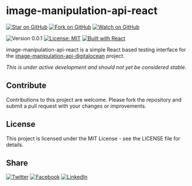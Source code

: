 # image-manipulation-api-react

[![Star on GitHub](https://img.shields.io/github/stars/samestrin/image-manipulation-react?style=social)](https://github.com/samestrin/image-manipulation-react/stargazers) [![Fork on GitHub](https://img.shields.io/github/forks/samestrin/image-manipulation-react?style=social)](https://github.com/samestrin/image-manipulation-react/network/members) [![Watch on GitHub](https://img.shields.io/github/watchers/samestrin/image-manipulation-react?style=social)](https://github.com/samestrin/image-manipulation-react/watchers)

![Version 0.0.1](https://img.shields.io/badge/Version-0.0.1-blue) [![License: MIT](https://img.shields.io/badge/License-MIT-yellow.svg)](https://opensource.org/licenses/MIT) [![Built with React](https://img.shields.io/badge/Built%20with-React-green)](https://react.dev/)

image-manipulation-api-react is a simple React based testing interface for the [image-manipulation-api-digitalocean](https://github.com/samestrin/image-manipulation-api-digitalocean) project.

_This is under active development and should not yet be considered stable._

## Contribute

Contributions to this project are welcome. Please fork the repository and submit a pull request with your changes or improvements.

## License

This project is licensed under the MIT License - see the LICENSE file for details.

## Share

[![Twitter](https://img.shields.io/badge/X-Tweet-blue)](https://twitter.com/intent/tweet?text=Check%20out%20this%20awesome%20project!&url=https://github.com/samestrin/image-manipulation-react) [![Facebook](https://img.shields.io/badge/Facebook-Share-blue)](https://www.facebook.com/sharer/sharer.php?u=https://github.com/samestrin/image-manipulation-react) [![LinkedIn](https://img.shields.io/badge/LinkedIn-Share-blue)](https://www.linkedin.com/sharing/share-offsite/?url=https://github.com/samestrin/image-manipulation-react)
